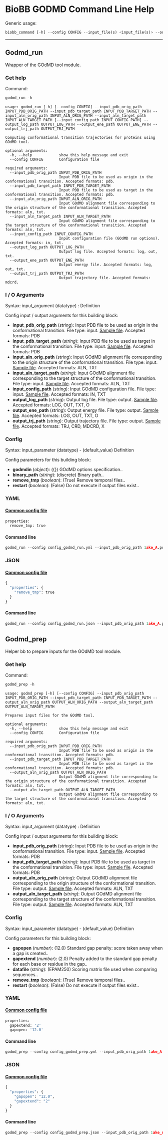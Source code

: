 # BioBB GODMD Command Line Help
Generic usage:
```python
biobb_command [-h] --config CONFIG --input_file(s) <input_file(s)> --output_file <output_file>
```
-----------------


## Godmd_run
Wrapper of the GOdMD tool module.
### Get help
Command:
```python
godmd_run -h
```
    usage: godmd_run [-h] [--config CONFIG] --input_pdb_orig_path INPUT_PDB_ORIG_PATH --input_pdb_target_path INPUT_PDB_TARGET_PATH --input_aln_orig_path INPUT_ALN_ORIG_PATH --input_aln_target_path INPUT_ALN_TARGET_PATH [--input_config_path INPUT_CONFIG_PATH] --output_log_path OUTPUT_LOG_PATH --output_ene_path OUTPUT_ENE_PATH --output_trj_path OUTPUT_TRJ_PATH
    
    Computing conformational transition trajectories for proteins using GOdMD tool.
    
    optional arguments:
      -h, --help            show this help message and exit
      --config CONFIG       Configuration file
    
    required arguments:
      --input_pdb_orig_path INPUT_PDB_ORIG_PATH
                            Input PDB file to be used as origin in the conformational transition. Accepted formats: pdb.
      --input_pdb_target_path INPUT_PDB_TARGET_PATH
                            Input PDB file to be used as target in the conformational transition. Accepted formats: pdb.
      --input_aln_orig_path INPUT_ALN_ORIG_PATH
                            Input GOdMD alignment file corresponding to the origin structure of the conformational transition. Accepted formats: aln, txt.
      --input_aln_target_path INPUT_ALN_TARGET_PATH
                            Input GOdMD alignment file corresponding to the target structure of the conformational transition. Accepted formats: aln, txt.
      --input_config_path INPUT_CONFIG_PATH
                            Input configuration file (GOdMD run options). Accepted formats: in, txt.
      --output_log_path OUTPUT_LOG_PATH
                            Output log file. Accepted formats: log, out, txt.
      --output_ene_path OUTPUT_ENE_PATH
                            Output energy file. Accepted formats: log, out, txt.
      --output_trj_path OUTPUT_TRJ_PATH
                            Output trajectory file. Accepted formats: mdcrd.
### I / O Arguments
Syntax: input_argument (datatype) : Definition

Config input / output arguments for this building block:
* **input_pdb_orig_path** (*string*): Input PDB file to be used as origin in the conformational transition. File type: input. [Sample file](https://github.com/bioexcel/biobb_godmd/raw/master/biobb_godmd/test/data/godmd/1ake_A.pdb). Accepted formats: PDB
* **input_pdb_target_path** (*string*): Input PDB file to be used as target in the conformational transition. File type: input. [Sample file](https://github.com/bioexcel/biobb_godmd/raw/master/biobb_godmd/test/data/godmd/4ake_A.pdb). Accepted formats: PDB
* **input_aln_orig_path** (*string*): Input GOdMD alignment file corresponding to the origin structure of the conformational transition. File type: input. [Sample file](https://github.com/bioexcel/biobb_godmd/raw/master/biobb_godmd/test/data/godmd/1ake_A.aln). Accepted formats: ALN, TXT
* **input_aln_target_path** (*string*): Input GOdMD alignment file corresponding to the target structure of the conformational transition. File type: input. [Sample file](https://github.com/bioexcel/biobb_godmd/raw/master/biobb_godmd/test/data/godmd/4ake_A.aln). Accepted formats: ALN, TXT
* **input_config_path** (*string*): Input GOdMD configuration file. File type: input. [Sample file](https://github.com/bioexcel/biobb_godmd/raw/master/biobb_godmd/test/data/godmd/params.in). Accepted formats: IN, TXT
* **output_log_path** (*string*): Output log file. File type: output. [Sample file](https://github.com/bioexcel/biobb_godmd/raw/master/biobb_godmd/test/reference/godmd/godmd.log). Accepted formats: LOG, OUT, TXT, O
* **output_ene_path** (*string*): Output energy file. File type: output. [Sample file](https://github.com/bioexcel/biobb_godmd/raw/master/biobb_godmd/test/reference/godmd/godmd_ene.out). Accepted formats: LOG, OUT, TXT, O
* **output_trj_path** (*string*): Output trajectory file. File type: output. [Sample file](https://github.com/bioexcel/biobb_godmd/raw/master/biobb_godmd/test/reference/godmd/godmd_trj.mdcrd). Accepted formats: TRJ, CRD, MDCRD, X
### Config
Syntax: input_parameter (datatype) - (default_value) Definition

Config parameters for this building block:
* **godmdin** (*object*): ({}) GOdMD options specification..
* **binary_path** (*string*): (discrete) Binary path..
* **remove_tmp** (*boolean*): (True) Remove temporal files..
* **restart** (*boolean*): (False) Do not execute if output files exist..
### YAML
#### [Common config file](https://github.com/bioexcel/biobb_godmd/blob/master/biobb_godmd/test/data/config/config_godmd_run.yml)
```python
properties:
  remove_tmp: true

```
#### Command line
```python
godmd_run --config config_godmd_run.yml --input_pdb_orig_path 1ake_A.pdb --input_pdb_target_path 4ake_A.pdb --input_aln_orig_path 1ake_A.aln --input_aln_target_path 4ake_A.aln --input_config_path params.in --output_log_path godmd.log --output_ene_path godmd_ene.out --output_trj_path godmd_trj.mdcrd
```
### JSON
#### [Common config file](https://github.com/bioexcel/biobb_godmd/blob/master/biobb_godmd/test/data/config/config_godmd_run.json)
```python
{
  "properties": {
    "remove_tmp": true
  }
}
```
#### Command line
```python
godmd_run --config config_godmd_run.json --input_pdb_orig_path 1ake_A.pdb --input_pdb_target_path 4ake_A.pdb --input_aln_orig_path 1ake_A.aln --input_aln_target_path 4ake_A.aln --input_config_path params.in --output_log_path godmd.log --output_ene_path godmd_ene.out --output_trj_path godmd_trj.mdcrd
```

## Godmd_prep
Helper bb to prepare inputs for the GOdMD tool module.
### Get help
Command:
```python
godmd_prep -h
```
    usage: godmd_prep [-h] [--config CONFIG] --input_pdb_orig_path INPUT_PDB_ORIG_PATH --input_pdb_target_path INPUT_PDB_TARGET_PATH --output_aln_orig_path OUTPUT_ALN_ORIG_PATH --output_aln_target_path OUTPUT_ALN_TARGET_PATH
    
    Prepares input files for the GOdMD tool.
    
    optional arguments:
      -h, --help            show this help message and exit
      --config CONFIG       Configuration file
    
    required arguments:
      --input_pdb_orig_path INPUT_PDB_ORIG_PATH
                            Input PDB file to be used as origin in the conformational transition. Accepted formats: pdb.
      --input_pdb_target_path INPUT_PDB_TARGET_PATH
                            Input PDB file to be used as target in the conformational transition. Accepted formats: pdb.
      --output_aln_orig_path OUTPUT_ALN_ORIG_PATH
                            Output GOdMD alignment file corresponding to the origin structure of the conformational transition. Accepted formats: aln, txt.
      --output_aln_target_path OUTPUT_ALN_TARGET_PATH
                            Output GOdMD alignment file corresponding to the target structure of the conformational transition. Accepted formats: aln, txt.
### I / O Arguments
Syntax: input_argument (datatype) : Definition

Config input / output arguments for this building block:
* **input_pdb_orig_path** (*string*): Input PDB file to be used as origin in the conformational transition. File type: input. [Sample file](https://github.com/bioexcel/biobb_godmd/raw/master/biobb_godmd/test/data/godmd/1ake_A.pdb). Accepted formats: PDB
* **input_pdb_target_path** (*string*): Input PDB file to be used as target in the conformational transition. File type: input. [Sample file](https://github.com/bioexcel/biobb_godmd/raw/master/biobb_godmd/test/data/godmd/4ake_A.pdb). Accepted formats: PDB
* **output_aln_orig_path** (*string*): Output GOdMD alignment file corresponding to the origin structure of the conformational transition. File type: output. [Sample file](https://github.com/bioexcel/biobb_godmd/raw/master/biobb_godmd/test/data/godmd/1ake_A.aln). Accepted formats: ALN, TXT
* **output_aln_target_path** (*string*): Output GOdMD alignment file corresponding to the target structure of the conformational transition. File type: output. [Sample file](https://github.com/bioexcel/biobb_godmd/raw/master/biobb_godmd/test/data/godmd/4ake_A.aln). Accepted formats: ALN, TXT
### Config
Syntax: input_parameter (datatype) - (default_value) Definition

Config parameters for this building block:
* **gapopen** (*number*): (12.0) Standard gap penalty: score taken away when a gap is created..
* **gapextend** (*number*): (2.0) Penalty added to the standard gap penalty for each base or residue in the gap..
* **datafile** (*string*): (EPAM250) Scoring matrix file used when comparing sequences..
* **remove_tmp** (*boolean*): (True) Remove temporal files..
* **restart** (*boolean*): (False) Do not execute if output files exist..
### YAML
#### [Common config file](https://github.com/bioexcel/biobb_godmd/blob/master/biobb_godmd/test/data/config/config_godmd_prep.yml)
```python
properties:
  gapextend: '2'
  gapopen: '12.0'

```
#### Command line
```python
godmd_prep --config config_godmd_prep.yml --input_pdb_orig_path 1ake_A.pdb --input_pdb_target_path 4ake_A.pdb --output_aln_orig_path 1ake_A.aln --output_aln_target_path 4ake_A.aln
```
### JSON
#### [Common config file](https://github.com/bioexcel/biobb_godmd/blob/master/biobb_godmd/test/data/config/config_godmd_prep.json)
```python
{
  "properties": {
    "gapopen": "12.0",
    "gapextend": "2"
  }
}
```
#### Command line
```python
godmd_prep --config config_godmd_prep.json --input_pdb_orig_path 1ake_A.pdb --input_pdb_target_path 4ake_A.pdb --output_aln_orig_path 1ake_A.aln --output_aln_target_path 4ake_A.aln
```

